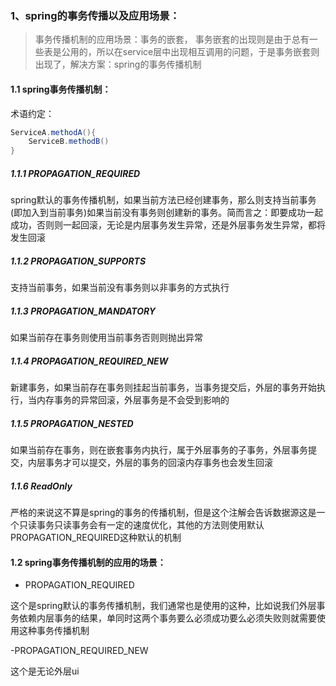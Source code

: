 ### 1、spring的事务传播以及应用场景：

> 事务传播机制的应用场景：事务的嵌套，
> 事务嵌套的出现则是由于总有一些表是公用的，所以在service层中出现相互调用的问题，于是事务嵌套则出现了，解决方案：spring的事务传播机制

#### 1.1 spring事务传播机制：
术语约定：
```java
ServiceA.methodA(){
    ServiceB.methodB()
}
```
##### 1.1.1 PROPAGATION_REQUIRED

spring默认的事务传播机制，如果当前方法已经创建事务，那么则支持当前事务(即加入到当前事务)如果当前没有事务则创建新的事务。简而言之：即要成功一起成功，否则则一起回滚，无论是内层事务发生异常，还是外层事务发生异常，都将发生回滚

##### 1.1.2 PROPAGATION_SUPPORTS

支持当前事务，如果当前没有事务则以非事务的方式执行

##### 1.1.3 PROPAGATION_MANDATORY

如果当前存在事务则使用当前事务否则则抛出异常

##### 1.1.4 PROPAGATION_REQUIRED_NEW

新建事务，如果当前存在事务则挂起当前事务，当事务提交后，外层的事务开始执行，当内存事务的异常回滚，外层事务是不会受到影响的

##### 1.1.5 PROPAGATION_NESTED

如果当前存在事务，则在嵌套事务内执行，属于外层事务的子事务，外层事务提交，内层事务才可以提交，外层的事务的回滚内存事务也会发生回滚

##### 1.1.6 ReadOnly

严格的来说这不算是spring的事务的传播机制，但是这个注解会告诉数据源这是一个只读事务只读事务会有一定的速度优化，其他的方法则使用默认PROPAGATION_REQUIRED这种默认的机制

#### 1.2 spring事务传播机制的应用的场景：

- PROPAGATION_REQUIRED 

这个是spring默认的事务传播机制，我们通常也是使用的这种，比如说我们外层事务依赖内层事务的结果，单同时这两个事务要么必须成功要么必须失败则就需要使用这种事务传播机制

-PROPAGATION_REQUIRED_NEW

这个是无论外层ui


